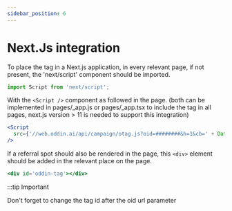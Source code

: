 ```yaml
---
sidebar_position: 6
---
```


# Next.Js integration

To place the tag in a Next.js application, in every relevant page, if not present, the 'next/script' component should be imported.

```jsx title="/pages/front.tsx"
import Script from 'next/script';
```

With the `<Script />` component as followed in the page.
(both can be implemented in pages/\_app.js or pages/\_app.tsx to include the tag in all pages, next.js version > 11 is needed to support this integration)

```jsx title="/pages/front.tsx"
<Script
  src={'//web.oddin.ai/api/campaign/otag.js?oid=########&h=1&cb=' + Date.now()}
/>
```

If a referral spot should also be rendered in the page, this `<div>` element should be added in the relevant place on the page.

```jsx title="/pages/front.tsx"
<div id='oddin-tag'></div>
```

:::tip Important

Don't forget to change the tag id after the oid url parameter
